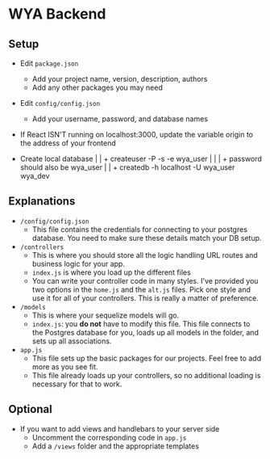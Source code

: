 # WYA Backend


## Setup

- Edit `package.json`
    + Add your project name, version, description, authors
    + Add any other packages you may need

- Edit `config/config.json`
    + Add your username, password, and database names
    
- If React ISN'T running on localhost:3000, update the variable origin to the address of your frontend

- Create local database
| | + createuser -P -s -e wya_user
| | | + password should also be wya_user
| | + createdb -h localhost -U wya_user wya_dev
## Explanations

- `/config/config.json`
    + This file contains the credentials for connecting to your postgres database. You need to make sure these details match your DB setup.
- `/controllers`
    + This is where you should store all the logic handling URL routes and business logic for your app.
    + `index.js` is where you load up the different files
    + You can write your controller code in many styles. I've provided you two options in the `home.js` and the `alt.js` files. Pick one style and use it for all of your controllers. This is really a matter of preference.
- `/models`
    + This is where your sequelize models will go.
    + `index.js`: you **do not** have to modify this file. This file connects to the Postgres database for you, loads up all models in the folder, and sets up all associations.
- `app.js`
    + This file sets up the basic packages for our projects. Feel free to add more as you see fit.
    + This file already loads up your controllers, so no additional loading is necessary for that to work.

## Optional

- If you want to add views and handlebars to your server side
    + Uncomment the corresponding code in `app.js`
    + Add a `/views` folder and the appropriate templates
